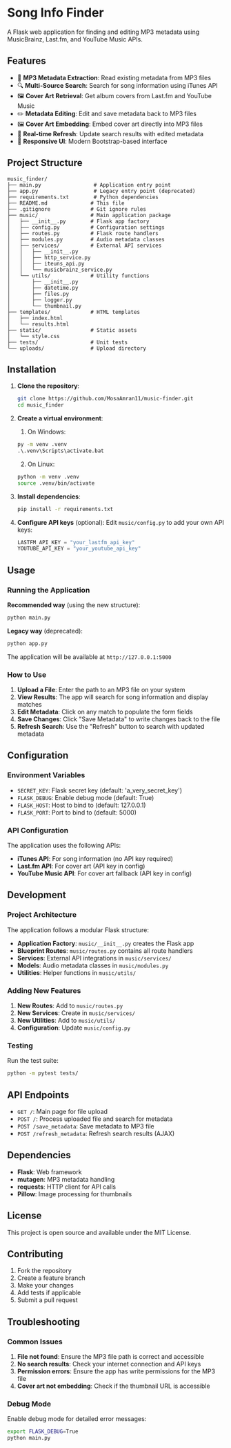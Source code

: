 # Song Info Finder

A Flask web application for finding and editing MP3 metadata using MusicBrainz, Last.fm, and YouTube Music APIs.

## Features

- 🎵 **MP3 Metadata Extraction**: Read existing metadata from MP3 files
- 🔍 **Multi-Source Search**: Search for song information using iTunes API
- 🖼️ **Cover Art Retrieval**: Get album covers from Last.fm and YouTube Music
- ✏️ **Metadata Editing**: Edit and save metadata back to MP3 files
- 🖼️ **Cover Art Embedding**: Embed cover art directly into MP3 files
- 🔄 **Real-time Refresh**: Update search results with edited metadata
- 📱 **Responsive UI**: Modern Bootstrap-based interface

## Project Structure

```
music_finder/
├── main.py                 # Application entry point
├── app.py                  # Legacy entry point (deprecated)
├── requirements.txt        # Python dependencies
├── README.md              # This file
├── .gitignore             # Git ignore rules
├── music/                 # Main application package
│   ├── __init__.py        # Flask app factory
│   ├── config.py          # Configuration settings
│   ├── routes.py          # Flask route handlers
│   ├── modules.py         # Audio metadata classes
│   ├── services/          # External API services
│   │   ├── __init__.py
│   │   ├── http_service.py
│   │   ├── iteuns_api.py
│   │   └── musicbrainz_service.py
│   └── utils/             # Utility functions
│       ├── __init__.py
│       ├── datetime.py
│       ├── files.py
│       ├── logger.py
│       └── thumbnail.py
├── templates/             # HTML templates
│   ├── index.html
│   └── results.html
├── static/                # Static assets
│   └── style.css
├── tests/                 # Unit tests
└── uploads/               # Upload directory
```

## Installation

1. **Clone the repository**:

   ```bash
   git clone https://github.com/MosaAmran11/music-finder.git
   cd music_finder
   ```

2. **Create a virtual environment**:
   1. On Windows:

   ```cmd
   py -m venv .venv
   .\.venv\Scripts\activate.bat
   ```

   2. On Linux:

   ```bash
   python -m venv .venv
   source .venv/bin/activate
   ```

3. **Install dependencies**:

   ```bash
   pip install -r requirements.txt
   ```

4. **Configure API keys** (optional):
   Edit `music/config.py` to add your own API keys:

   ```python
   LASTFM_API_KEY = "your_lastfm_api_key"
   YOUTUBE_API_KEY = "your_youtube_api_key"
   ```

## Usage

### Running the Application

**Recommended way** (using the new structure):

```bash
python main.py
```

**Legacy way** (deprecated):

```bash
python app.py
```

The application will be available at `http://127.0.0.1:5000`

### How to Use

1. **Upload a File**: Enter the path to an MP3 file on your system
2. **View Results**: The app will search for song information and display matches
3. **Edit Metadata**: Click on any match to populate the form fields
4. **Save Changes**: Click "Save Metadata" to write changes back to the file
5. **Refresh Search**: Use the "Refresh" button to search with updated metadata

## Configuration

### Environment Variables

- `SECRET_KEY`: Flask secret key (default: 'a_very_secret_key')
- `FLASK_DEBUG`: Enable debug mode (default: True)
- `FLASK_HOST`: Host to bind to (default: 127.0.0.1)
- `FLASK_PORT`: Port to bind to (default: 5000)

### API Configuration

The application uses the following APIs:

- **iTunes API**: For song information (no API key required)
- **Last.fm API**: For cover art (API key in config)
- **YouTube Music API**: For cover art fallback (API key in config)

## Development

### Project Architecture

The application follows a modular Flask structure:

- **Application Factory**: `music/__init__.py` creates the Flask app
- **Blueprint Routes**: `music/routes.py` contains all route handlers
- **Services**: External API integrations in `music/services/`
- **Models**: Audio metadata classes in `music/modules.py`
- **Utilities**: Helper functions in `music/utils/`

### Adding New Features

1. **New Routes**: Add to `music/routes.py`
2. **New Services**: Create in `music/services/`
3. **New Utilities**: Add to `music/utils/`
4. **Configuration**: Update `music/config.py`

### Testing

Run the test suite:

```bash
python -m pytest tests/
```

## API Endpoints

- `GET /`: Main page for file upload
- `POST /`: Process uploaded file and search for metadata
- `POST /save_metadata`: Save metadata to MP3 file
- `POST /refresh_metadata`: Refresh search results (AJAX)

## Dependencies

- **Flask**: Web framework
- **mutagen**: MP3 metadata handling
- **requests**: HTTP client for API calls
- **Pillow**: Image processing for thumbnails

## License

This project is open source and available under the MIT License.

## Contributing

1. Fork the repository
2. Create a feature branch
3. Make your changes
4. Add tests if applicable
5. Submit a pull request

## Troubleshooting

### Common Issues

1. **File not found**: Ensure the MP3 file path is correct and accessible
2. **No search results**: Check your internet connection and API keys
3. **Permission errors**: Ensure the app has write permissions for the MP3 file
4. **Cover art not embedding**: Check if the thumbnail URL is accessible

### Debug Mode

Enable debug mode for detailed error messages:

```bash
export FLASK_DEBUG=True
python main.py
```
